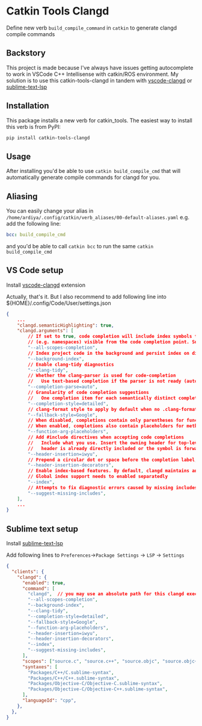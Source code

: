 # Catkin Tools Clangd

Define new verb `build_compile_command` in `catkin` to generate clangd compile commands

## Backstory
This project is made because I've always have issues getting autocomplete to work in VSCode C++ Intellisense with catkin/ROS environment. My solution is to use this catkin-tools-clangd in tandem with [vscode-clangd](https://marketplace.visualstudio.com/items?itemName=llvm-vs-code-extensions.vscode-clangd) or [sublime-text-lsp](https://github.com/sublimelsp/LSP)

## Installation
This package installs a new verb for catkin_tools. The easiest way to install this verb is from PyPI:
```sh
pip install catkin-tools-clangd
```

## Usage
After installing you'd be able to use `catkin build_compile_cmd` that will automatically generate compile commands for clangd for you.

## Aliasing
You can easily change your alias in `/home/ardiya/.config/catkin/verb_aliases/00-default-aliases.yaml`
e.g. add the following line:
```yaml
bcc: build_compile_cmd
```
and you'd be able to call `catkin bcc` to run the same `catkin build_compile_cmd`

## VS Code setup
Install [vscode-clangd](https://marketplace.visualstudio.com/items?itemName=llvm-vs-code-extensions.vscode-clangd) extension

Actually, that's it. But I also recommend to add following line into ${HOME}/.config/Code/User/settings.json
```json
{
    ...
    "clangd.semanticHighlighting": true,
    "clangd.arguments": [
        // If set to true, code completion will include index symbols that are not defined in the scopes
        // (e.g. namespaces) visible from the code completion point. Such completions can insert scope qualifiers
        "--all-scopes-completion",
        // Index project code in the background and persist index on disk.
        "--background-index",
        // Enable clang-tidy diagnostics
        "--clang-tidy",
        // Whether the clang-parser is used for code-completion
        //   Use text-based completion if the parser is not ready (auto)
        "--completion-parse=auto",
        // Granularity of code completion suggestions
        //   One completion item for each semantically distinct completion, with full type information (detailed)
        "--completion-style=detailed",
        // clang-format style to apply by default when no .clang-format file is found
        "--fallback-style=Google",
        // When disabled, completions contain only parentheses for function calls.
        // When enabled, completions also contain placeholders for method parameters
        "--function-arg-placeholders",
        // Add #include directives when accepting code completions
        //   Include what you use. Insert the owning header for top-level symbols, unless the
        //   header is already directly included or the symbol is forward-declared
        "--header-insertion=iwyu",
        // Prepend a circular dot or space before the completion label, depending on whether an include line will be inserted or not
        "--header-insertion-decorators",
        // Enable index-based features. By default, clangd maintains an index built from symbols in opened files.
        // Global index support needs to enabled separatedly
        "--index",
        // Attempts to fix diagnostic errors caused by missing includes using index
        "--suggest-missing-includes",
    ],
    ...
}
```

## Sublime text setup
Install [sublime-text-lsp](https://github.com/sublimelsp/LSP)

Add following lines to `Preferences`->`Package Settings` -> `LSP` -> `Settings`
```json
{
  "clients": {
    "clangd": {
      "enabled": true,
      "command": [
        "clangd",  // you may use an absolute path for this clangd executable
        "--all-scopes-completion",
        "--background-index",
        "--clang-tidy",
        "--completion-style=detailed",
        "--fallback-style=Google",
        "--function-arg-placeholders",
        "--header-insertion=iwyu",
        "--header-insertion-decorators",
        "--index",
        "--suggest-missing-includes",
      ],
      "scopes": ["source.c", "source.c++", "source.objc", "source.objc++"],
      "syntaxes": [
        "Packages/C++/C.sublime-syntax",
        "Packages/C++/C++.sublime-syntax",
        "Packages/Objective-C/Objective-C.sublime-syntax",
        "Packages/Objective-C/Objective-C++.sublime-syntax",
      ],
      "languageId": "cpp",
    },
  },
}
```
